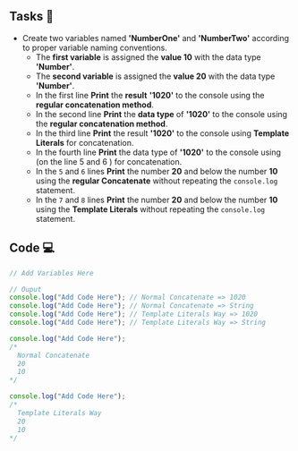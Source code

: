 ## Tasks 🎯

- Create two variables named **'NumberOne'** and **'NumberTwo'** according to proper variable naming conventions.
  - The **first variable** is assigned the **value 10** with the data type **'Number'**.
  - The **second variable** is assigned the **value 20** with the data type **'Number'**.
  - In the first line **Print** the **result** **'1020'** to the console using the **regular concatenation method**.
  - In the second line **Print** the **data type** of **'1020'** to the console using the **regular concatenation method**.
  - In the third line **Print** the result **'1020'** to the console using **Template Literals** for concatenation.
  - In the fourth line **Print** the data type of **'1020'** to the console using (on the line 5 and 6 ) for concatenation.
  - In the `5` and `6` lines **Print** the number **20** and  below the number **10** using the **regular Concatenate** without repeating the `console.log` statement.
  - In the `7` and `8` lines **Print**  the number **20** and  below the number **10** using the **Template Literals** without repeating the `console.log` statement.

## Code 💻

```js
// Add Variables Here

// Ouput
console.log("Add Code Here"); // Normal Concatenate => 1020
console.log("Add Code Here"); // Normal Concatenate => String
console.log("Add Code Here"); // Template Literals Way => 1020
console.log("Add Code Here"); // Template Literals Way => String

console.log("Add Code Here");
/*
  Normal Concatenate
  20
  10
*/

console.log("Add Code Here");
/*
  Template Literals Way
  20
  10
*/
```
